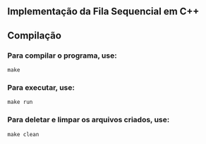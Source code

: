 ## Implementação da Fila Sequencial em C++
## Compilação
### Para compilar o programa, use:
`make`
### Para executar, use:
`make run`
### Para deletar e limpar os arquivos criados, use:
`make clean`